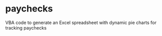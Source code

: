 # paychecks
VBA code to generate an Excel spreadsheet with dynamic pie charts for tracking paychecks
